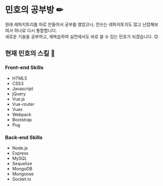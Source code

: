 # 민호의 공부방 ✏
원래 레파지토리를 따로 만들어서 공부를 했었으나, 안쓰는 레파지토지도 많고 난잡해보여서 하나로 다시 통합합니다.<br>
새로운 기술을 공부하고, 재복습하여 실전에서도 바로 쓸 수 있는 민호가 되겠습니다. 😊

## 현재 민호의 스킬 🚀
### Front-end Skills
* HTML5
* CSS3
* Javascript
* jQuery
* Vue.js
* Vue-router
* Vuex
* Webpack
* Bootstrap
* Pug

### Back-end Skills
* Node.js
* Express
* MySQL
* Sequelize
* MongoDB
* Mongoose
* Socket.io
